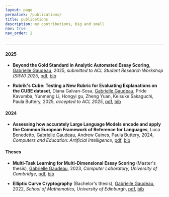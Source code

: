 ```yaml
---
layout: page
permalink: /publications/
title: publications
description: my contributions, big and small
nav: true
nav_order: 2
---
```


<!-- _pages/publications.md -->

<!-- <h4 id="2024">2024</h4>

<h4 id="2023">2023</h4>

<h4 id="2022">2022</h4> -->
<hr>

<h4 id="2025">2025</h4>
<ul>
  <li>
    <p><strong>Beyond the Gold Standard in Analytic Automated Essay Scoring</strong>, <u>Gabrielle Gaudeau</u>, 2025, <em>submitted to ACL Student Research Workshop (SRW) 2025</em>, <a href="assets/pdf/acl_srw_2025.pdf">pdf</a>, <a href="assets/bibliography/gaudeau_beyond_2025.bib">bib</a></p>
  </li>
  <li>
    <p><strong>Rubrik's Cube: Testing a New Rubric for Evaluating Explanations on the CUBE dataset</strong>, Diana Galvan-Sosa, <u>Gabrielle Gaudeau</u>, Pride Kavumba, Yunmeng Li, Hongyi gu, Zheng Yuan, Keisuke Sakaguchi, Paula Buttery, 2025, <em>accepted to ACL 2025</em>, <a href="https://arxiv.org/pdf/2503.23899">pdf</a>, <a href="/assets/bibliography/galvansosa_rubrik_2025.bib">bib</a></p>
  </li>
</ul>

<h4 id="2024">2024</h4>
<ul>
  <li>
    <p><strong>Assessing how accurately Large Language Models encode and apply the Common European Framework of Reference for Languages</strong>, Luca Benedetto, <u>Gabrielle Gaudeau</u>, Andrew Caines, Paula Buttery, 2024, <em>Computers and Education: Artificial Intelligence</em>, <a href="https://www.sciencedirect.com/science/article/pii/S2666920X24001565">pdf</a>, <a href="/assets/bibliography/benedetto_assessing_2024.bib">bib</a></p>
  </li>
</ul>

<h4 id="theses">Theses</h4>
<ul>
  <li>
    <p><strong>Multi-Task Learning for Multi-Dimensional Essay Scoring</strong> (Master's thesis), <u>Gabrielle Gaudeau</u>, 2023, <em>Computer Laboratory, University of Cambridge</em>, <a href="/assets/pdf/mphil_thesis.pdf">pdf</a>, <a href="/assets/bibliography/gaudeau_multi_2023.bib">bib</a></p>
  </li>
  <li>
    <p><strong>Elliptic Curve Cryptography</strong> (Bachelor's thesis), <u>Gabrielle Gaudeau</u>, 2022, <em>School of Mathematics, University of Edinburgh</em>, <a href="/assets/pdf/bsc_hons_thesis.pdf">pdf</a>, <a href="/assets/bibliography/gaudeau_elliptic_2022.bib">bib</a></p>
  </li>
</ul>
